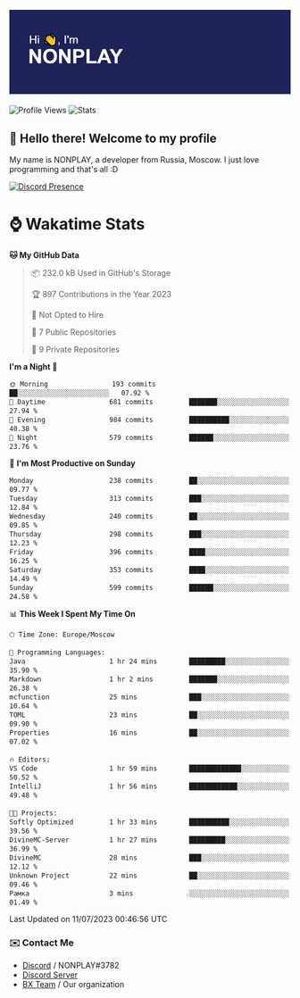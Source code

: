 ![Discord Presence](./header.png)
<br></br>
![Profile Views](https://komarev.com/ghpvc/?username=NONPLAYT&color=blue&style=for-the-badge)
![Stats](https://img.shields.io/badge/0%25-OPTIMIZED-orange?style=for-the-badge)


## :wave: Hello there! Welcome to my profile

My name is NONPLAY, a developer from Russia, Moscow. I just love programming and that's all :D

[![Discord Presence](https://lanyard.cnrad.dev/api/597087584090587177?showDisplayName=true)](https://discord.com/users/597087584090587177) 

# ⌚ Wakatime Stats

<!--START_SECTION:waka-->
**🐱 My GitHub Data** 

> 📦 232.0 kB Used in GitHub's Storage 
 > 
> 🏆 897 Contributions in the Year 2023
 > 
> 🚫 Not Opted to Hire
 > 
> 📜 7 Public Repositories 
 > 
> 🔑 9 Private Repositories 
 > 
**I'm a Night 🦉** 

```text
🌞 Morning                193 commits         ██░░░░░░░░░░░░░░░░░░░░░░░   07.92 % 
🌆 Daytime                681 commits         ███████░░░░░░░░░░░░░░░░░░   27.94 % 
🌃 Evening                984 commits         ██████████░░░░░░░░░░░░░░░   40.38 % 
🌙 Night                  579 commits         ██████░░░░░░░░░░░░░░░░░░░   23.76 % 
```
📅 **I'm Most Productive on Sunday** 

```text
Monday                   238 commits         ██░░░░░░░░░░░░░░░░░░░░░░░   09.77 % 
Tuesday                  313 commits         ███░░░░░░░░░░░░░░░░░░░░░░   12.84 % 
Wednesday                240 commits         ██░░░░░░░░░░░░░░░░░░░░░░░   09.85 % 
Thursday                 298 commits         ███░░░░░░░░░░░░░░░░░░░░░░   12.23 % 
Friday                   396 commits         ████░░░░░░░░░░░░░░░░░░░░░   16.25 % 
Saturday                 353 commits         ████░░░░░░░░░░░░░░░░░░░░░   14.49 % 
Sunday                   599 commits         ██████░░░░░░░░░░░░░░░░░░░   24.58 % 
```


📊 **This Week I Spent My Time On** 

```text
🕑︎ Time Zone: Europe/Moscow

💬 Programming Languages: 
Java                     1 hr 24 mins        █████████░░░░░░░░░░░░░░░░   35.90 % 
Markdown                 1 hr 2 mins         ███████░░░░░░░░░░░░░░░░░░   26.38 % 
mcfunction               25 mins             ███░░░░░░░░░░░░░░░░░░░░░░   10.64 % 
TOML                     23 mins             ██░░░░░░░░░░░░░░░░░░░░░░░   09.90 % 
Properties               16 mins             ██░░░░░░░░░░░░░░░░░░░░░░░   07.02 % 

🔥 Editors: 
VS Code                  1 hr 59 mins        █████████████░░░░░░░░░░░░   50.52 % 
IntelliJ                 1 hr 56 mins        ████████████░░░░░░░░░░░░░   49.48 % 

🐱‍💻 Projects: 
Softly Optimized         1 hr 33 mins        ██████████░░░░░░░░░░░░░░░   39.56 % 
DivineMC-Server          1 hr 27 mins        █████████░░░░░░░░░░░░░░░░   36.99 % 
DivineMC                 28 mins             ███░░░░░░░░░░░░░░░░░░░░░░   12.12 % 
Unknown Project          22 mins             ██░░░░░░░░░░░░░░░░░░░░░░░   09.46 % 
Рамка                    3 mins              ░░░░░░░░░░░░░░░░░░░░░░░░░   01.49 % 
```


 Last Updated on 11/07/2023 00:46:56 UTC
<!--END_SECTION:waka-->

### ✉️ Contact Me

- [Discord](https://discord.com/users/597087584090587177) / NONPLAY#3782
- [Discord Server](https://discord.gg/p7cxhw7E2M)
- [BX Team](https://github.com/BX-Team) / Our organization
